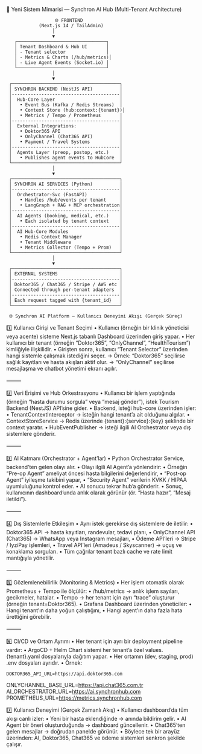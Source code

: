 🧠 Yeni Sistem Mimarisi — Synchron AI Hub (Multi-Tenant Architecture)

                      🌐 FRONTEND
                (Next.js 14 / TailAdmin)
                     │
                     ▼
       ┌─────────────────────────────────┐
       │ Tenant Dashboard & Hub UI       │
       │ - Tenant selector               │
       │ - Metrics & Charts (/hub/metrics)│
       │ - Live Agent Events (Socket.io) │
       └─────────────────────────────────┘
                     │
                     ▼
     ┌────────────────────────────────────────┐
     │ SYNCHRON BACKEND (NestJS API)          │
     │----------------------------------------│
     │  Hub-Core Layer                        │
     │   • Event Bus (Kafka / Redis Streams)  │
     │   • Context Store (hub:context:{tenant})│
     │   • Metrics / Tempo / Prometheus       │
     │----------------------------------------│
     │  External Integrations:                │
     │   • Doktor365 API                      │
     │   • OnlyChannel (Chat365 API)          │
     │   • Payment / Travel Systems           │
     │----------------------------------------│
     │  Agents Layer (preop, postop, etc.)    │
     │   • Publishes agent events to HubCore  │
     └────────────────────────────────────────┘
                     │
                     ▼
     ┌────────────────────────────────────────┐
     │ SYNCHRON AI SERVICES (Python)          │
     │----------------------------------------│
     │  Orchestrator-Svc (FastAPI)            │
     │   • Handles /hub/events per tenant     │
     │   • LangGraph + RAG + MCP orchestration│
     │----------------------------------------│
     │  AI Agents (booking, medical, etc.)    │
     │   • Each isolated by tenant context    │
     │----------------------------------------│
     │  AI Hub-Core Modules                   │
     │   • Redis Context Manager              │
     │   • Tenant Middleware                  │
     │   • Metrics Collector (Tempo + Prom)   │
     └────────────────────────────────────────┘
                     │
                     ▼
     ┌────────────────────────────────────────┐
     │ EXTERNAL SYSTEMS                       │
     │----------------------------------------│
     │ Doktor365 / Chat365 / Stripe / AWS etc │
     │ Connected through per-tenant adapters  │
     │----------------------------------------│
     │ Each request tagged with {tenant_id}   │
     └────────────────────────────────────────┘

     🌐 Synchron AI Platform – Kullanıcı Deneyimi Akışı (Gerçek Süreç)


1️⃣ Kullanıcı Girişi ve Tenant Seçimi
	•	Kullanıcı (örneğin bir klinik yöneticisi veya acente) sisteme Next.js tabanlı Dashboard üzerinden giriş yapar.
	•	Her kullanıcı bir tenant (örneğin “Doktor365”, “OnlyChannel”, “HealthTourism”) kimliğiyle ilişkilidir.
	•	Girişten sonra, kullanıcı “Tenant Selector” üzerinden hangi sistemle çalışmak istediğini seçer.
→ Örnek: “Doktor365” seçilirse sağlık kayıtları ve hasta akışları aktif olur.
→ “OnlyChannel” seçilirse mesajlaşma ve chatbot yönetimi ekranı açılır.

⸻

2️⃣ Veri Erişimi ve Hub Orkestrasyonu
	•	Kullanıcı bir işlem yaptığında (örneğin “hasta durumu sorgula” veya “mesaj gönder”),
istek Tourism Backend (NestJS) API’sine gider.
	•	Backend, isteği hub-core üzerinden işler:
	•	TenantContextInterceptor → isteğin hangi tenant’a ait olduğunu algılar.
	•	ContextStoreService → Redis üzerinde {tenant}:{service}:{key} şeklinde bir context yaratır.
	•	HubEventPublisher → isteği ilgili AI Orchestrator veya dış sistemlere gönderir.

⸻

3️⃣ AI Katmanı (Orchestrator + Agent’lar)
	•	Python Orchestrator Service, backend’ten gelen olayı alır.
	•	Olayı ilgili AI Agent’a yönlendirir:
	•	Örneğin “Pre-op Agent” ameliyat öncesi hasta bilgilerini değerlendirir,
	•	“Post-op Agent” iyileşme takibini yapar,
	•	“Security Agent” verilerin KVKK / HIPAA uyumluluğunu kontrol eder.
	•	AI sonucu tekrar hub’a gönderir.
	•	Sonuç, kullanıcının dashboard’unda anlık olarak görünür (ör. “Hasta hazır”, “Mesaj iletildi”).

⸻

4️⃣ Dış Sistemlerle Etkileşim
	•	Aynı istek gerekirse dış sistemlere de iletilir:
	•	Doktor365 API → hasta kayıtları, randevular, tedavi planı,
	•	OnlyChannel API (Chat365) → WhatsApp veya Instagram mesajları,
	•	Ödeme API’leri → Stripe / IyziPay işlemleri,
	•	Travel API’leri (Amadeus / Skyscanner) → uçuş ve konaklama sorguları.
	•	Tüm çağrılar tenant bazlı cache ve rate limit mantığıyla yönetilir.

⸻

5️⃣ Gözlemlenebilirlik (Monitoring & Metrics)
	•	Her işlem otomatik olarak Prometheus + Tempo ile ölçülür:
	•	/hub/metrics → anlık işlem sayıları, gecikmeler, hatalar.
	•	Tempo → her tenant için ayrı “trace” oluşturur (örneğin tenant=Doktor365).
	•	Grafana Dashboard üzerinden yöneticiler:
	•	Hangi tenant’ın daha yoğun çalıştığını,
	•	Hangi agent’ın daha fazla hata ürettiğini görebilir.

⸻

6️⃣ CI/CD ve Ortam Ayrımı
	•	Her tenant için ayrı bir deployment pipeline vardır:
	•	ArgoCD + Helm Chart sistemi her tenant’a özel values.{tenant}.yaml dosyalarıyla dağıtım yapar.
	•	Her ortamın (dev, staging, prod) .env dosyaları ayrıdır.
	•	Örnek:

    DOKTOR365_API_URL=https://api.doktor365.com
ONLYCHANNEL_BASE_URL=https://api.chat365.com.tr
AI_ORCHESTRATOR_URL=https://ai.synchronhub.com
PROMETHEUS_URL=https://metrics.synchronhub.com

7️⃣ Kullanıcı Deneyimi (Gerçek Zamanlı Akış)
	•	Kullanıcı dashboard’da tüm akışı canlı izler:
	•	Yeni bir hasta eklendiğinde → anında bildirim gelir.
	•	AI Agent bir öneri oluşturduğunda → dashboard güncellenir.
	•	Chat365’ten gelen mesajlar → doğrudan panelde görünür.
	•	Böylece tek bir arayüz üzerinden:
AI, Doktor365, Chat365 ve ödeme sistemleri senkron şekilde çalışır.